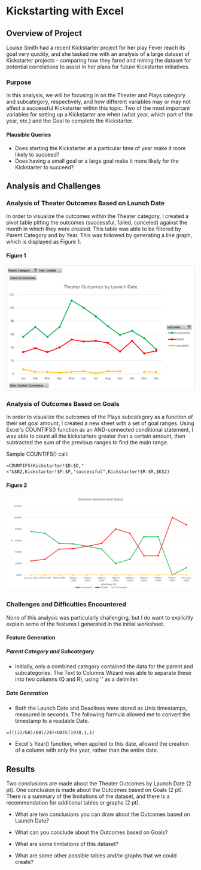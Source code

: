 # Kickstarting with Excel

## Overview of Project

Louise Smith had a recent Kickstarter project for her play Fever reach its goal very quickly, and she tasked me with an analysis of a large dataset of Kickstarter projects - comparing how they fared and mining the dataset for potential correlations to assist in her plans for future Kickstarter initiatives.

### Purpose

In this analysis, we will be focusing in on the Theater and Plays category and subcategory, respectively, and how different variables may or may not affect a successful Kickstarter within this topic.  Two of the most important variables for setting up a Kickstarter are when (what year, which part of the year, etc.) and the Goal to complete the Kickstarter.

#### Plausible Queries

- Does starting the Kickstarter at a particular time of year make it more likely to succeed?
- Does having a small goal or a large goal make it more likely for the Kickstarter to succeed?

## Analysis and Challenges

### Analysis of Theater Outcomes Based on Launch Date

In order to visualize the outcomes within the Theater category, I created a pivot table pitting the outcomes (successful, failed, canceled) against the month in which they were created.  This table was able to be filtered by Parent Category and by Year.  This was followed by generating a line graph, which is displayed as Figure 1.

#### Figure 1
![This is a graph of the outcomes (successful, failed, and canceled) of all Kickstarter projects in the Theater category, correlated with the month in which they were launched.](/Resources/Theater_Outcomes_vs_Launch.png)

### Analysis of Outcomes Based on Goals

In order to visualize the outcomes of the Plays subcategory as a function of their set goal amount, I created a new sheet with a set of goal ranges.  Using Excel's COUNTIFS() function as an AND-connected conditional statement, I was able to count all the kickstarters greater than a certain amount, then subtracted the sum of the previous ranges to find the main range.

Sample COUNTIFS() call:
```
=COUNTIFS(Kickstarter!$D:$D,"<"&$B2,Kickstarter!$F:$F,"successful",Kickstarter!$R:$R,$K$2)
```

#### Figure 2
![This is a graph of the outcomes (successful, failed, and canceled) of all Kickstarter projects in the Plays subcategory, correlated with their set goal, sorted into ranges of mostly $5000 increments.](/Resources/Outcomes_vs_Goals.png)

### Challenges and Difficulties Encountered

None of this analysis was particularly challenging, but I do want to explicitly explain some of the features I generated in the initial worksheet.

#### Feature Generation

##### Parent Category and Subcategory

- Initially, only a combined category contained the data for the parent and subcategories.  The Text to Columns Wizard was able to separate these into two columns (Q and R), using '\' as a delimiter.

##### Date Generation

- Both the Launch Date and Deadlines were stored as Unix timestamps, measured in seconds.  The following formula allowed me to convert the timestamp to a readable Date.
```
=(((J2/60)/60)/24)+DATE(1970,1,1)
```
- Excel's Year() function, when applied to this date, allowed the creation of a column with only the year, rather than the entire date.

## Results
Two conclusions are made about the Theater Outcomes by Launch Date (2 pt).
One conclusion is made about the Outcomes based on Goals (2 pt).
There is a summary of the limitations of the dataset, and there is a recommendation for additional tables or graphs (2 pt).

- What are two conclusions you can draw about the Outcomes based on Launch Date?

- What can you conclude about the Outcomes based on Goals?

- What are some limitations of this dataset?

- What are some other possible tables and/or graphs that we could create?
